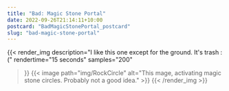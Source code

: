 ```yaml
---
title: "Bad: Magic Stone Portal"
date: 2022-09-26T21:14:11+10:00
postcard: "BadMagicStonePortal_postcard"
slug: "bad-magic-stone-portal"
---
```


{{< render_img
  description="I like this one except for the ground. It's trash :("
  rendertime="15 seconds"
  samples="200"
>}}
{{< image path="img/RockCircle" alt="This mage, activating magic stone circles. Probably not a good idea." >}}
{{< /render_img >}}